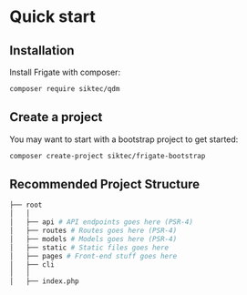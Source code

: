 # Quick start

## Installation

Install Frigate with composer:

```bash
composer require siktec/qdm
```

## Create a project

You may want to start with a bootstrap project to get started:

```bash
composer create-project siktec/frigate-bootstrap
```

## Recommended Project Structure

```bash
├── root
│   │
│   ├── api # API endpoints goes here (PSR-4)
│   ├── routes # Routes goes here (PSR-4)
│   ├── models # Models goes here (PSR-4)
│   ├── static # Static files goes here
│   ├── pages # Front-end stuff goes here
│   ├── cli
│   │
│   ├── index.php
```